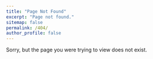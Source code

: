 ```yaml
---
title: "Page Not Found"
excerpt: "Page not found."
sitemap: false
permalink: /404/
author_profile: false
---
```


Sorry, but the page you were trying to view does not exist.
